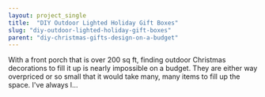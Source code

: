 ```yaml
---
layout: project_single
title:  "DIY Outdoor Lighted Holiday Gift Boxes"
slug: "diy-outdoor-lighted-holiday-gift-boxes"
parent: "diy-christmas-gifts-design-on-a-budget"
---
```

With a front porch that is over 200 sq ft, finding outdoor Christmas decorations to fill it up is nearly impossible on a budget. They are either way overpriced or so small that it would take many, many items to fill up the space. I've always l...